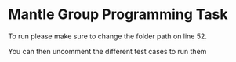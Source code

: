 # Mantle Group Programming Task

To run please make sure to change the folder path on line 52.

You can then uncomment the different test cases to run them
